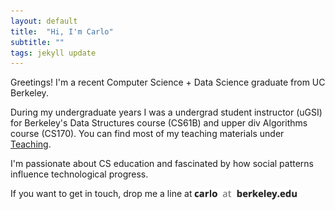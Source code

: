 ```yaml
---
layout: default
title:  "Hi, I'm Carlo"
subtitle: ""
tags: jekyll update
---
```

Greetings! I'm a recent Computer Science + Data Science graduate from UC Berkeley. 

During my undergraduate years I was a undergrad student instructor (uGSI) for Berkeley's Data Structures course (CS61B) and upper div Algorithms course (CS170). You can find most of my teaching materials under [Teaching](/teaching).

I'm passionate about CS education and fascinated by how social patterns influence technological progress.  

If you want to get in touch, drop me a line at
<img style="vertical-align: middle" height="20" src="files/contact/contact1.png"/>
<img style="vertical-align: middle" height="20" src="files/contact/contact2.png"/>
<img style="vertical-align: middle" height="20" src="files/contact/contact3.png"/>